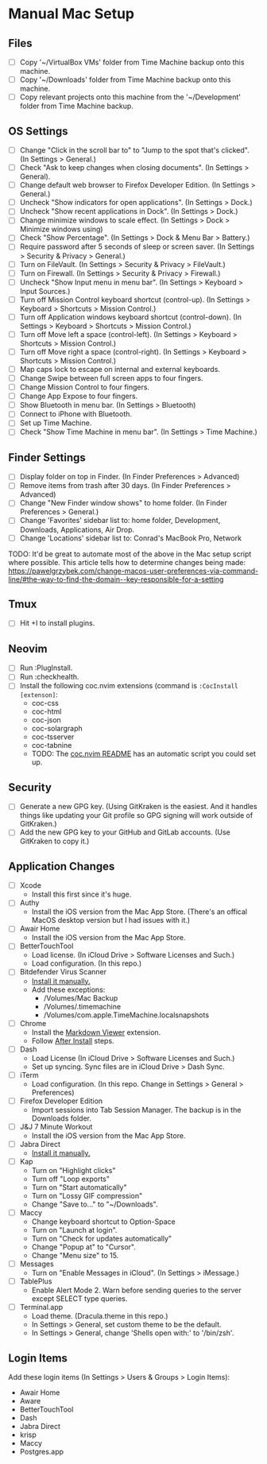 # Manual Mac Setup

## Files
- [ ] Copy '~/VirtualBox VMs' folder from Time Machine backup onto this machine.
- [ ] Copy '~/Downloads' folder from Time Machine backup onto this machine.
- [ ] Copy relevant projects onto this machine from the '~/Development' folder from Time Machine backup.

## OS Settings
- [ ] Change "Click in the scroll bar to" to "Jump to the spot that's clicked". (In Settings > General.)
- [ ] Check "Ask to keep changes when closing documents". (In Settings > General).
- [ ] Change default web browser to Firefox Developer Edition. (In Settings > General.)
- [ ] Uncheck "Show indicators for open applications". (In Settings > Dock.)
- [ ] Uncheck "Show recent applications in Dock". (In Settings > Dock.)
- [ ] Change minimize windows to scale effect. (In Settings > Dock > Minimize windows using)
- [ ] Check "Show Percentage". (In Settings > Dock & Menu Bar > Battery.)
- [ ] Require password after 5 seconds of sleep or screen saver. (In Settings > Security & Privacy > General.)
- [ ] Turn on FileVault. (In Settings > Security & Privacy > FileVault.)
- [ ] Turn on Firewall. (In Settings > Security & Privacy > Firewall.)
- [ ] Uncheck "Show Input menu in menu bar". (In Settings > Keyboard > Input Sources.)
- [ ] Turn off Mission Control keyboard shortcut (control-up). (In Settings > Keyboard > Shortcuts > Mission Control.)
- [ ] Turn off Application windows keyboard shortcut (control-down). (In Settings > Keyboard > Shortcuts > Mission Control.)
- [ ] Turn off Move left a space (control-left). (In Settings > Keyboard > Shortcuts > Mission Control.)
- [ ] Turn off Move right a space (control-right). (In Settings > Keyboard > Shortcuts > Mission Control.)
- [ ] Map caps lock to escape on internal and external keyboards.
- [ ] Change Swipe between full screen apps to four fingers.
- [ ] Change Mission Control to four fingers.
- [ ] Change App Expose to four fingers.
- [ ] Show Bluetooth in menu bar. (In Settings > Bluetooth)
- [ ] Connect to iPhone with Bluetooth.
- [ ] Set up Time Machine.
- [ ] Check "Show Time Machine in menu bar". (In Settings > Time Machine.)

## Finder Settings
- [ ] Display folder on top in Finder. (In Finder Preferences > Advanced)
- [ ] Remove items from trash after 30 days. (In Finder Preferences > Advanced)
- [ ] Change "New Finder window shows" to home folder. (In Finder Preferences > General.)
- [ ] Change 'Favorites' sidebar list to: home folder, Development, Downloads, Applications, Air Drop.
- [ ] Change 'Locations' sidebar list to: Conrad's MacBook Pro, Network

TODO: It'd be great to automate most of the above in the Mac setup script where possible.
This article tells how to determine changes being made: https://pawelgrzybek.com/change-macos-user-preferences-via-command-line/#the-way-to-find-the-domain--key-responsible-for-a-setting

## Tmux
- [ ] Hit <prefix>+I to install plugins.

## Neovim
- [ ] Run :PlugInstall.
- [ ] Run :checkhealth.
- [ ] Install the following coc.nvim extensions (command is `:CocInstall [extenson]`:
  - coc-css
  - coc-html
  - coc-json
  - coc-solargraph
  - coc-tsserver
  - coc-tabnine
  - TODO: The [coc.nvim README](https://github.com/neoclide/coc.nvim/wiki/Install-coc.nvim#automation-script) has an automatic script you could set up.

## Security
- [ ] Generate a new GPG key. (Using GitKraken is the easiest. And it handles things like updating your Git profile so GPG signing will work outside of GitKraken.)
- [ ] Add the new GPG key to your GitHub and GitLab accounts. (Use GitKraken to copy it.)

## Application Changes
* [ ] Xcode
  * Install this first since it's huge.
* [ ] Authy
  * Install the iOS version from the Mac App Store. (There's an offical MacOS desktop version but I had issues with it.)
* [ ] Awair Home
  * Install the iOS version from the Mac App Store.
* [ ] BetterTouchTool
  * Load license. (In iCloud Drive > Software Licenses and Such.)
  * Load configuration. (In this repo.)
* [ ] Bitdefender Virus Scanner
  * [Install it manually.](https://www.bitdefender.com/solutions/virus-scanner-for-mac.html)
  * Add these exceptions:
    * /Volumes/Mac Backup
    * /Volumes/.timemachine
    * /Volumes/com.apple.TimeMachine.localsnapshots
* [ ] Chrome
  * Install the [Markdown Viewer](https://github.com/simov/markdown-viewer) extension.
  * Follow [After Install](https://github.com/simov/markdown-viewer#after-install) steps.
* [ ] Dash
  * Load License (In iCloud Drive > Software Licenses and Such.)
  * Set up syncing. Sync files are in iCloud Drive > Dash Sync.
* [ ] iTerm
  * Load configuration. (In this repo. Change in Settings > General > Preferences)
* [ ] Firefox Developer Edition
  * Import sessions into Tab Session Manager. The backup is in the Downloads folder.
* [ ] J&J 7 Minute Workout
  * Install the iOS version from the Mac App Store.
* [ ] Jabra Direct
  * [Install it manually.](https://www.jabra.com/software-and-services/jabra-direct)
* [ ] Kap
  * Turn on "Highlight clicks"
  * Turn off "Loop exports"
  * Turn on "Start automatically"
  * Turn on "Lossy GIF compression"
  * Change "Save to..." to "~/Downloads".
* [ ] Maccy
  * Change keyboard shortcut to Option-Space
  * Turn on "Launch at login".
  * Turn on "Check for updates automatically"
  * Change "Popup at" to "Cursor".
  * Change "Menu size" to 15.
* [ ] Messages
  * Turn on "Enable Messages in iCloud". (In Settings > iMessage.)
* [ ] TablePlus
  * Enable Alert Mode 2. Warn before sending queries to the server except SELECT type queries.
* [ ] Terminal.app
  * Load theme. (Dracula.theme in this repo.)
  * In Settings > General, set custom theme to be the default.
  * In Settings > General, change 'Shells open with:' to '/bin/zsh'.

## Login Items
Add these login items (In Settings > Users & Groups > Login Items):
* Awair Home
* Aware
* BetterTouchTool
* Dash
* Jabra Direct
* krisp
* Maccy
* Postgres.app
